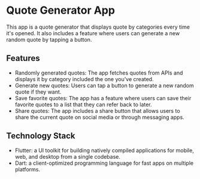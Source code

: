 # Quote Generator App

This app is a quote generator that displays quote by categories every time it's opened. It also includes a feature where users can generate a new random quote by tapping a button.

## Features

- Randomly generated quotes: The app fetches quotes from APIs and displays it by category included the one you've created.
- Generate new quotes: Users can tap a button to generate a new random quote if they want.
- Save favorite quotes: The app has a feature where users can save their favorite quotes to a list that they can refer back to later.
- Share quotes: The app includes a share button that allows users to share the current quote on social media or through messaging apps.

## Technology Stack

- Flutter: a UI toolkit for building natively compiled applications for mobile, web, and desktop from a single codebase.
- Dart: a client-optimized programming language for fast apps on multiple platforms.

